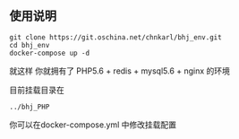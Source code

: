 ## 使用说明

```
git clone https://git.oschina.net/chnkarl/bhj_env.git
cd bhj_env
docker-compose up -d
```
就这样 你就拥有了 PHP5.6 + redis + mysql5.6 + nginx 的环境

目前挂载目录在
```
../bhj_PHP
```
你可以在docker-compose.yml 中修改挂载配置